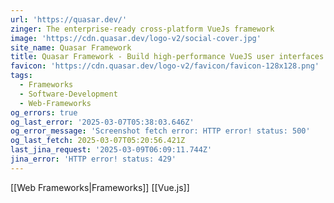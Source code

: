 ```yaml
---
url: 'https://quasar.dev/'
zinger: The enterprise-ready cross-platform VueJs framework
image: 'https://cdn.quasar.dev/logo-v2/social-cover.jpg'
site_name: Quasar Framework
title: Quasar Framework - Build high-performance VueJS user interfaces in record time
favicon: 'https://cdn.quasar.dev/logo-v2/favicon/favicon-128x128.png'
tags:
  - Frameworks
  - Software-Development
  - Web-Frameworks
og_errors: true
og_last_error: '2025-03-07T05:38:03.646Z'
og_error_message: 'Screenshot fetch error: HTTP error! status: 500'
og_last_fetch: 2025-03-07T05:20:56.421Z
last_jina_request: '2025-03-09T06:09:11.744Z'
jina_error: 'HTTP error! status: 429'
---
```

[[Web Frameworks|Frameworks]]
[[Vue.js]]


